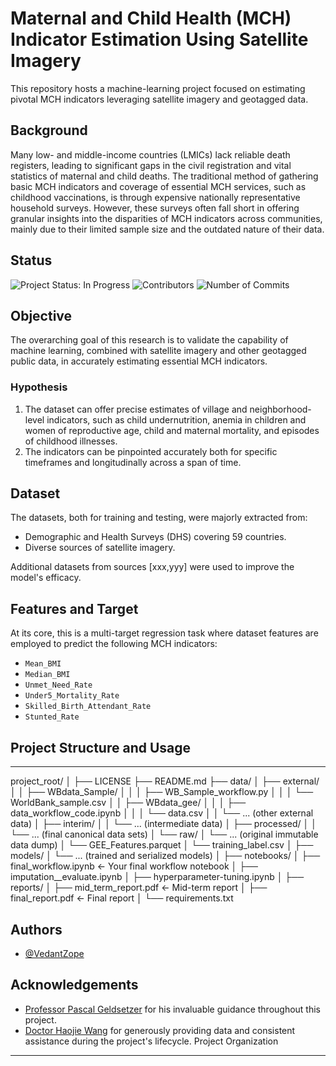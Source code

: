 Maternal and Child Health (MCH) Indicator Estimation Using Satellite Imagery
==============================
This repository hosts a machine-learning project focused on estimating pivotal MCH indicators leveraging satellite imagery and geotagged data.

## Background

Many low- and middle-income countries (LMICs) lack reliable death registers, leading to significant gaps in the civil registration and vital statistics of maternal and child deaths. The traditional method of gathering basic MCH indicators and coverage of essential MCH services, such as childhood vaccinations, is through expensive nationally representative household surveys. However, these surveys often fall short in offering granular insights into the disparities of MCH indicators across communities, mainly due to their limited sample size and the outdated nature of their data.

## Status

![Project Status: In Progress](https://img.shields.io/badge/Project%20Status-In%20Progress-orange)
![Contributors](https://img.shields.io/github/contributors/VedantZope/Maternal-and-Child-Health-Monitoring-in-LMICs.svg)
![Number of Commits](https://img.shields.io/github/commit-activity/y/VedantZope/Maternal-and-Child-Health-Monitoring-in-LMICs.svg)

## Objective

The overarching goal of this research is to validate the capability of machine learning, combined with satellite imagery and other geotagged public data, in accurately estimating essential MCH indicators.

### Hypothesis

1. The dataset can offer precise estimates of village and neighborhood-level indicators, such as child undernutrition, anemia in children and women of reproductive age, child and maternal mortality, and episodes of childhood illnesses.
2. The indicators can be pinpointed accurately both for specific timeframes and longitudinally across a span of time.

## Dataset

The datasets, both for training and testing, were majorly extracted from:
- Demographic and Health Surveys (DHS) covering 59 countries.
- Diverse sources of satellite imagery.

Additional datasets from sources [xxx,yyy] were used to improve the model's efficacy.

## Features and Target

At its core, this is a multi-target regression task where dataset features are employed to predict the following MCH indicators:
- `Mean_BMI`
- `Median_BMI`
- `Unmet_Need_Rate`
- `Under5_Mortality_Rate`
- `Skilled_Birth_Attendant_Rate`
- `Stunted_Rate`

## Project Structure and Usage
------------
project_root/
│
├── LICENSE
├── README.md
├── data/
│   ├── external/
│   │   ├── WBdata_Sample/
│   │   │   ├── WB_Sample_workflow.py
│   │   │   └── WorldBank_sample.csv
│   │   ├── WBdata_gee/
│   │   │   ├── data_workflow_code.ipynb
│   │   │   └── data.csv
│   │   └── ... (other external data)
│   ├── interim/
│   │   └── ... (intermediate data)
│   ├── processed/
│   │   └── ... (final canonical data sets)
│   └── raw/
│       └── ... (original immutable data dump)
│       └── GEE_Features.parquet
│       └── training_label.csv
│
├── models/
│   └── ... (trained and serialized models)
│
├── notebooks/
│   ├── final_workflow.ipynb   <- Your final workflow notebook
│   ├── imputation__evaluate.ipynb
│   ├── hyperparameter-tuning.ipynb
│
├── reports/
│   ├── mid_term_report.pdf    <- Mid-term report
│   ├── final_report.pdf       <- Final report
│
└── requirements.txt

## Authors

- [@VedantZope](https://www.github.com/VedantZope)

## Acknowledgements

- [Professor Pascal Geldsetzer](https://profiles.stanford.edu/pascal-geldsetzer) for his invaluable guidance throughout this project.
- [Doctor Haojie Wang](https://scholar.google.com.hk/citations?user=oU5bH20AAAAJ&hl=en) for generously providing data and consistent assistance during the project's lifecycle.
Project Organization
--------
